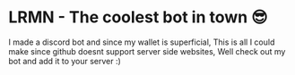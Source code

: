 # LRMN - The coolest bot in town 😎
I made a discord bot and since my wallet is superficial, This is all I could make since github doesnt support server side websites, Well check out my bot and add it to your server :)